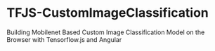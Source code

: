 # TFJS-CustomImageClassification
Building Mobilenet Based Custom Image Classification Model on the Browser with Tensorflow.js and Angular
